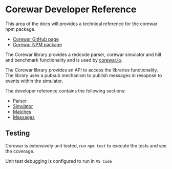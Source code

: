# Corewar Developer Reference

This area of the docs will provides a technical reference for the corewar npm package.

* [Corewar GitHub page](https://github.com/gareththegeek/corewar)
* [Corewar NPM package](https://www.npmjs.com/package/corewar)

The Corewar library provides a redcode parser, corewar simulator and hill and benchmark functionality and is used by [corewar.io](https://corewar.io).

The Corewar library provides an API to access the libraries functionality. The library uses a pubsub mechanism to publish messages in resopnse to events within the simulator.

The developer reference contains the following sections:

* [Parser](./parser)
* [Simulator](./simulator)
* [Matches](./matches)
* [Messages](./messages)

## Testing

Corewar is extensively unit tested, run `npm test` to execute the tests and see the coverage.

Unit test debugging is configured to run in `VS Code`
